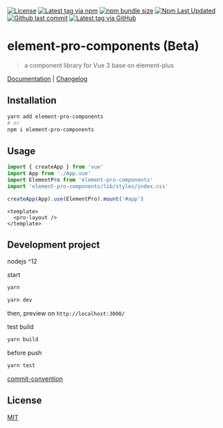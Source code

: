 [![License](https://img.shields.io/github/license/tolking/element-pro-components.svg?style=flat-square&logo=opensourceinitiative)](https://github.com/tolking/element-pro-components/blob/master/LICENSE)
[![Latest tag via npm](https://img.shields.io/npm/v/element-pro-components.svg?style=flat-square&logo=npm)](https://npmjs.com/package/element-pro-components)
[![npm bundle size](https://img.shields.io/bundlephobia/min/element-pro-components?label=size&logo=npm&style=flat-square)](https://npmjs.com/package/element-pro-components)
[![Npm Last Updated](https://img.shields.io/badge/dynamic/json.svg?style=flat-square&logo=npm&label=last%20release&url=http%3A%2F%2Fregistry.npmjs.org%2Felement-pro-components&query=$.time.modified)](https://www.npmjs.com/package/element-pro-components)
[![Github last commit](https://img.shields.io/github/last-commit/tolking/element-pro-components.svg?&style=flat-square&logo=github)](https://github.com/tolking/element-pro-components/commits)
[![Latest tag via GitHub](https://img.shields.io/github/v/tag/tolking/element-pro-components.svg?sort=semver&style=flat-square&logo=github)](https://github.com/tolking/element-pro-components/tags)

# element-pro-components (Beta)

> a component library for Vue 3 base on element-plus

[Documentation](https://tolking.github.io/element-pro-components) | [Changelog](./CHANGELOG.md)

## Installation

```sh
yarn add element-pro-components
# or
npm i element-pro-components
```

## Usage

```js
import { createApp } from 'vue'
import App from './App.vue'
import ElementPro from 'element-pro-components'
import 'element-pro-components/lib/styles/index.css'

createApp(App).use(ElementPro).mount('#app')
```

```vue
<template>
  <pro-layout />
</template>
```

## Development project

nodejs ^12

start

```bash
yarn

yarn dev
```

then, preview on `http://localhost:3000/`

test build

```bash
yarn build
```

before push

```bash
yarn test
```

[commit-convention](https://github.com/vuejs/vue-next/blob/master/.github/commit-convention.md)

## License

[MIT](http://opensource.org/licenses/MIT)
